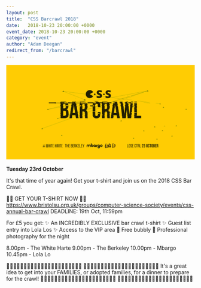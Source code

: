 ```yaml
---
layout: post
title:  "CSS Barcrawl 2018"
date:   2018-10-23 20:00:00 +0000
event_date: 2018-10-23 20:00:00 +0000
category: "event"
author: "Adam Deegan"
redirect_from: "/barcrawl"
---
```


[![](/assets/images/contrib/events/2018-10-barcrawl/barcrawl-Twitter-Timeline.png)](https://www.facebook.com/events/348909932346928/)

**Tuesday 23rd October**

It's that time of year again! Get your t-shirt and join us on the 2018 CSS Bar Crawl.

👕🎽 GET YOUR T-SHIRT NOW 👚👔
https://www.bristolsu.org.uk/groups/computer-science-society/events/css-annual-bar-crawl
DEADLINE: 19th Oct, 11:59pm

For £5 you get:
✨ An INCREDIBLY EXCLUSIVE bar crawl t-shirt
✨ Guest list entry into Lola Los
✨ Access to the VIP area
🥂 Free bubbly
📸 Professional photography for the night

8.00pm - The White Harte
9.00pm - The Berkeley
10.00pm - Mbargo
10.45pm - Lola Lo

👨‍👩‍👧‍👦👨‍👩‍👦‍👦👨‍👩‍👧‍👧👨‍👨‍👦👨‍👨‍👦‍👦👩‍👦‍👦 👨‍👩‍👧‍👦👨‍👩‍👦‍👦👨‍👩‍👧‍👧👨‍👨‍👦👨‍👨‍👦‍👦👩‍👦‍👦
It's a great idea to get into your FAMILIES, or adopted families, for a dinner to prepare for the crawl!
👨‍👩‍👧‍👦👨‍👩‍👦‍👦👨‍👩‍👧‍👧👨‍👨‍👦👨‍👨‍👦‍👦👩‍👦‍👦 👨‍👩‍👧‍👦👨‍👩‍👦‍👦👨‍👩‍👧‍👧👨‍👨‍👦👨‍👨‍👦‍👦👩‍👦‍👦